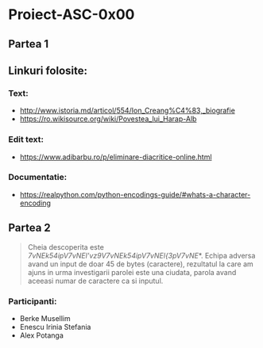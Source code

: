 # Proiect-ASC-0x00

## Partea 1


## Linkuri folosite:


### Text:

- http://www.istoria.md/articol/554/Ion_Creang%C4%83,_biografie 
- https://ro.wikisource.org/wiki/Povestea_lui_Harap-Alb

### Edit text:

- https://www.adibarbu.ro/p/eliminare-diacritice-online.html

### Documentatie:

- https://realpython.com/python-encodings-guide/#whats-a-character-encoding


## Partea 2

> Cheia descoperita este **7vNEk54ipV7vNEl'vz9V7vNEk54ipV7vNEl*{3pV7vNE**. Echipa adversa avand un input de doar 45 de bytes (caractere), rezultatul la care am ajuns in urma investigarii parolei este una ciudata, parola avand aceeasi numar de caractere ca si inputul.

### Participanti:

- Berke Musellim
- Enescu Irinia Stefania
- Alex Potanga
